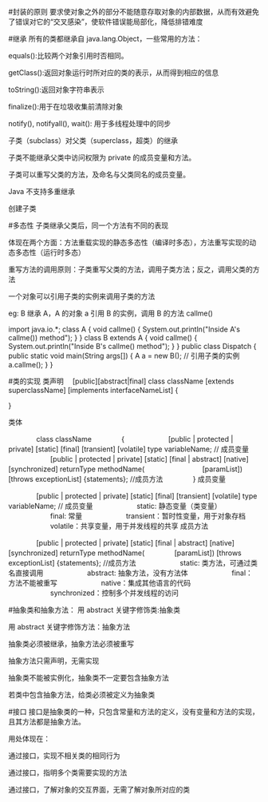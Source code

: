 #封装的原则
要求使对象之外的部分不能随意存取对象的内部数据，从而有效避免了错误对它的“交叉感染”，使软件错误能局部化，降低排错难度

#继承
所有的类都继承自 java.lang.Object，一些常用的方法：

equals():比较两个对象引用时否相同。

getClass():返回对象运行时所对应的类的表示，从而得到相应的信息

toString():返回对象字符串表示

finalize():用于在垃圾收集前清除对象

notify(), notifyall(), wait(): 用于多线程处理中的同步

子类（subclass）对父类（superclass，超类）的继承

子类不能继承父类中访问权限为 private 的成员变量和方法。

子类可以重写父类的方法，及命名与父类同名的成员变量。

Java 不支持多重继承

创建子类

#多态性
子类继承父类后，同一个方法有不同的表现

体现在两个方面：方法重载实现的静态多态性（编译时多态），方法重写实现的动态多态性（运行时多态）

重写方法的调用原则：子类重写父类的方法，调用子类方法；反之，调用父类的方法

一个对象可以引用子类的实例来调用子类的方法

eg: B 继承 A，A 的对象 a 引用 B 的实例，调用 B 的方法 callme()

import java.io.*;
class A {
    void callme() {
        System.out.println("Inside A's callme()) method");
    }
}
class B extends A {
    void callme() {
        System.out.println("Inside B's callme() method");
    }
}
public class Dispatch {
    public static void main(String args[]) {
        A a = new B(); // 引用子类的实例
        a.callme(); 
    }
}

#类的实现
 类声明
 　[public][abstract|final] class className [extends superclassName] [implements interfaceNameList] {
 
 }
 
 类体
 
 　　　　class className
 　　　　{
 　　　　　　[public | protected | private] [static] [final] [transient] [volatile] type variableName; // 成员变量
 　　　　　　[public | protected | private] [static] [final | abstract] [native] [synchronized] returnType methodName(
 　　　　　　　　[paramList]) [throws exceptionList] {statements}; //成员方法
 　　　　}
 成员变量
 
 　　　　[public | protected | private] [static] [final] [transient] [volatile] type variableName; // 成员变量
 　　　　　　static: 静态变量（类变量）
 　　　　　　final: 常量
 　　　　　　transient：暂时性变量，用于对象存档
 　　　　　　volatile：共享变量，用于并发线程的共享
 成员方法
 
 　　　　[public | protected | private] [static] [final | abstract] [native] [synchronized] returnType methodName(
 　　　　[paramList]) [throws exceptionList] {statements}; //成员方法
 　　　　　　static: 类方法，可通过类名直接调用
 　　　　　　abstract: 抽象方法，没有方法体
 　　　　　　final：方法不能被重写
 　　　　　　native：集成其他语言的代码
 　　　　　　synchronized：控制多个并发线程的访问
 
 #抽象类和抽象方法：
 用 abstract 关键字修饰类:抽象类
 
 用 abstract 关键字修饰方法：抽象方法
 
 抽象类必须被继承，抽象方法必须被重写
 
 抽象方法只需声明，无需实现
 
 抽象类不能被实例化，抽象类不一定要包含抽象方法
 
 若类中包含抽象方法，给类必须被定义为抽象类
 
 #接口
  接口是抽象类的一种，只包含常量和方法的定义，没有变量和方法的实现，且其方法都是抽象方法。
  
  用处体现在：
  
  通过接口，实现不相关类的相同行为
  
  通过接口，指明多个类需要实现的方法
  
  通过接口，了解对象的交互界面，无需了解对象所对应的类